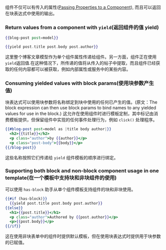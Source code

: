 组件不仅可以有传入的属性([Passing Properties to a Component](../passing-properties-to-a-component/)),
而且可以返回在块表达式中使用的输出。
### Return values from a component with `yield`(返回组件的值 yield)

```app/templates/index.hbs
{{blog-post post=model}}
```

```app/templates/components/blog-post.hbs
{{yield post.title post.body post.author}}
```

这里整个博客文章模型作为单个组件属性传递给组件。另一方面，组件正在使用`yield`返回值.在这种情况下，所传递的值将从传入的帖子中提取，而且组件已经获取的任何内容都可以被获取，例如内部属性或服务中的某些内容。

### Consuming yielded values with block params(使用块参数产生值)

块表达式可以使用块参数将名称绑定到块中使用的任何已产生的值。(原文：The block expression can then use block params to bind names to any yielded values for use in the block.)
这允许在使用组件时进行模板定制，其中标记由消费模板提供，但保留组件中实现的任何事件处理行为，例如 `click()` 处理程序。

```app/templates/index.hbs
{{#blog-post post=model as |title body author|}}
  <h2>{{title}}</h2>
  <p class="author">by {{author}}</p>
  <p class="post-body">{{body}}</p>
{{/blog-post}}
```

这些名称按照它们传递给 `yield` 组件模板的顺序进行绑定。

### Supporting both block and non-block component usage in one template(在一个模板中支持块和非块组件的使用)

可以使用 `has-block` 助手从单个组件模板支持组件的块和非块使用。

```app/templates/components/blog-post.hbs
{{#if (has-block)}}
  {{yield post.title post.body post.author}}  
{{else}}
  <h1>{{post.title}}</h1>
  <p class="author">Authored by {{post.author}}</p>
  <p>{{post.body}}</p>
{{/if}}
```

这在使用非块表单中的组件时提供默认模板，但在使用块表达式时提供用于块参数的已赋值。
